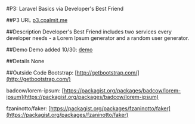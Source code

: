 #P3: Laravel Basics via Developer's Best Friend

##P3 URL
[p3.cpalmit.me](http://p3.cpalmit.me)

##Description
Developer's Best Friend includes two services every developer needs - a Lorem Ipsum 
generator and a random user generator.  

##Demo
Demo added 10/30: [demo](http://www.screencast.com/t/KruO40gMM)

##Details
None

##Outside Code
Bootstrap: [http://getbootstrap.com/](http://getbootstrap.com/)

badcow/lorem-ipsum: [https://packagist.org/packages/badcow/lorem-ipsum](https://packagist.org/packages/badcow/lorem-ipsum)

fzaninotto/faker: [https://packagist.org/packages/fzaninotto/faker](https://packagist.org/packages/fzaninotto/faker)

